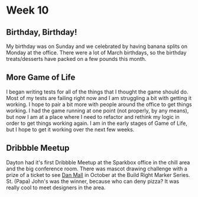 # Week 10

## Birthday, Birthday!
My birthday was on Sunday and we celebrated by having banana splits on Monday at the office. There were a lot of March birthdays, so the birthday treats/desserts have packed on a few pounds this month.

## More Game of Life
I began writing tests for all of the things that I thought the game should do. Most of my tests are failing right now and I am struggling a bit with getting it working. I hope to pair a bit more with people around the office to get things working. I had the game running at one point (not properly, by any means), but now I am at a place where I need to refactor and rethink my logic in order to get things working again. I am in the early stages of Game of Life, but I hope to get it working over the next few weeks.

## Dribbble Meetup
Dayton had it's first Dribbble Meetup at the Sparkbox office in the chill area and the big conference room. There was mascot drawing challenge with a prize of a ticket to see [Dan Mall][] in October at the Build Right Marker Series. St. (Papa) John's was the winner, because who can deny pizza? It was really cool to meet designers in the area.

[Dan Mall]: http://buildright.io/maker-series/2015/dan-mall